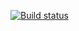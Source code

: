 [![Build status](https://ci.appveyor.com/api/projects/status/h20syj22ffodbavv?svg=true)](https://ci.appveyor.com/project/IvanSlatjukhin/postmanecho)